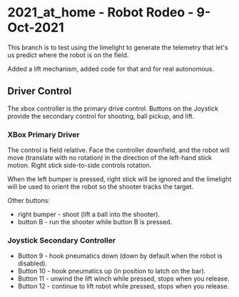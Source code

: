 # 2021_at_home - Robot Rodeo - 9-Oct-2021

This branch is to test using the limelight to generate the telemetry that let's us
predict where the robot is on the field.

Added a lift mechanism, added code for that and for real autonomous.

## Driver Control

The xbox controller is the primary drive control. Buttons on the Joystick
provide the secondary control for shooting, ball pickup, and lift.

### XBox Primary Driver

The control is field relative. Face the controller downfield, and the
robot will move (translate with no rotation) in the direction of the
left-hand stick motion. Right stick side-to-side controls rotation.

When the left bumper is pressed, right stick will be ignored and the
limelight will be used to orient the robot so the shooter tracks the
target.

Other buttons:
* right bumper - shoot (lift a ball into the shooter).
* button B - run the shooter while button B is pressed.

### Joystick Secondary Controller

* Button 9 - hook pneumatics down (down by default when the robot is disabled).
* Button 10 - hook pneumatics up (in position to latch on the bar).
* Button 11 - unwind the lift winch while pressed, stops when you release.
* Button 12 - continue to lift robot while pressed, stops when you release.